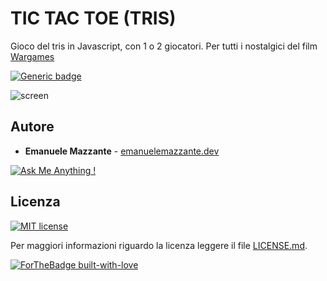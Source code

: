 # TIC TAC TOE (TRIS)
Gioco del tris in Javascript, con 1 o 2 giocatori. Per tutti i nostalgici del film [Wargames](https://www.youtube.com/watch?v=Wcw8fY1dn_E)

[![Generic badge](https://img.shields.io/badge/LIVEDEMO-HERE-<COLOR>.svg)](https://emanuelemazzante.dev/demo/tic-tac-toe/)

![screen](../master/art/tictactoe_screen.png)

## Autore

* **Emanuele Mazzante** - [emanuelemazzante.dev](https://emanuelemazzante.dev) 

[![Ask Me Anything !](https://img.shields.io/badge/Ask%20me-anything-1abc9c.svg)](mailto:ciao@emanuelemazzante.dev)

## Licenza

[![MIT license](https://img.shields.io/badge/License-MIT-blue.svg)](https://lbesson.mit-license.org/)

Per maggiori informazioni riguardo la licenza leggere il file [LICENSE.md](LICENSE.md).

[![ForTheBadge built-with-love](http://ForTheBadge.com/images/badges/built-with-love.svg)](https://emanuelemazzante.dev/)
